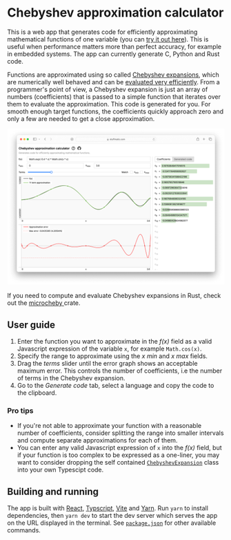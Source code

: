 # Chebyshev approximation calculator

This is a web app that generates code for efficiently approximating mathematical functions of one variable (you can [try it out here](https://stuffmatic.com/chebyshev)). This is useful when performance matters more than perfect accuracy, for example in embedded systems. The app can currently generate C, Python and Rust code.

Functions are approximated using so called [Chebyshev expansions](https://en.wikipedia.org/wiki/Chebyshev_polynomials), which are numerically well behaved and can be [evaluated very efficiently](https://en.wikipedia.org/wiki/Clenshaw_algorithm). From a programmer's point of view, a Chebyshev expansion is just an array of numbers (coefficients) that is passed to a simple function that iterates over them to evaluate the approximation. This code is generated for you. For smooth enough target functions, the coefficients quickly approach zero and only a few are needed to get a close approximation.

[![](screenshot.png)](https://stuffmatic.com/chebyshev)

If you need to compute and evaluate Chebyshev expansions in Rust, check out the [microcheby ](https://github.com/stuffmatic/microcheby) crate.

## User guide

1. Enter the function you want to approximate in the _f(x)_ field as a valid Javascript expression of the variable `x`, for example `Math.cos(x)`.
2. Specify the range to approximate using the _x min_ and _x max_ fields.
3. Drag the _terms_ slider until the error graph shows an acceptable maximum error. This controls the number of coefficients, i.e the number of terms in the Chebyshev expansion.
4. Go to the _Generate code_ tab, select a language and copy the code to the clipboard. 

### Pro tips

* If you're not able to approximate your function with a reasonable number of coefficients, consider splitting the range into smaller intervals and compute separate approximations for each of them.
* You can enter any valid Javascript expression of `x` into the _f(x)_ field, but if your function is too complex to be expressed as a one-liner, you may want to consider dropping the self contained [`ChebyshevExpansion`](src/util/chebyshev-expansion.ts) class into your own Typescipt code.

## Building and running

The app is built with [React](https://react.dev/), [Typscript](https://www.typescriptlang.org/), [Vite](https://vitejs.dev/) and [Yarn](https://yarnpkg.com/). Run `yarn` to install dependencies, then `yarn dev` to start the dev server which serves the app on the URL displayed in the terminal. See [`package.json`](package.json) for other available commands.